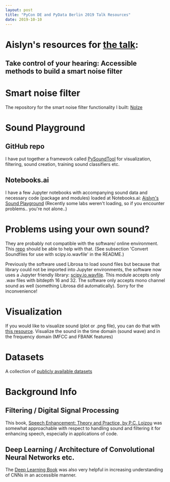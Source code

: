 ```yaml
---
layout: post
title: "PyCon DE and PyData Berlin 2019 Talk Resources"
date: 2019-10-10
---
```


# Aislyn's resources for <a href="https://www.youtube.com/watch?v=BJ0f2x49Imc&feature=youtu.be">the talk</a>:

## **Take control of your hearing: Accessible methods to build a smart noise filter**

# Smart noise filter

The repository for the smart noise filter functionality I built: <a href="https://github.com/pgys/NoIze">NoIze</a>

# Sound Playground

## GitHub repo

I have put together a framework called <a href="https://github.com/a-n-rose/Python-Sound-Tool">PySoundTool</a> for visualization, filtering, sound creation, training sound classifiers etc. 

## Notebooks.ai

I have a few Jupyter notebooks with accompanying sound data and necessary code (package and modules) loaded at Notebooks.ai: <a href="https://notebooks.ai/a-n-rose">Aislyn's Sound Playground</a> (Recently some labs weren't loading, so if you encounter problems.. you're not alone..)

# Problems using your own sound?

They are probably not compatible with the software/ online environment. This <a href="https://github.com/a-n-rose/Python-Sound-Tool#convert-soundfiles-for-use-with-scipyiowavfile">repo</a> should be able to help with that. (See subsection 'Convert Soundfiles for use with scipy.io.wavfile' in the README.)

Previously the software used Librosa to load sound files but because that library could not be imported into Jupyter environments, the software now uses a Jupyter friendly library: <a href="https://docs.scipy.org/doc/scipy/reference/generated/scipy.io.wavfile.read.html">scipy.io.wavfile</a>. This module accepts only .wav files with bitdepth 16 and 32. The software only accepts mono channel sound as well (something Librosa did automatically). Sorry for the inconvenience! 

# Visualization

If you would like to visualize sound (plot or .png file), you can do that with <a href="https://github.com/a-n-rose/Python-Sound-Tool#visualization">this resource</a>. Visualize the sound in the time domain (sound wave) and in the frequency domain (MFCC and FBANK features)

# Datasets

A collection of <a href="https://a-n-rose.github.io/2019/01/06/resources-publicly-available-speech-databases.html">publicly available datasets</a>

# Background Info

## Filtering / Digital Signal Processing

This book, <a href="https://www.crcpress.com/Speech-Enhancement-Theory-and-Practice-Second-Edition/Loizou/p/book/9781138075573">Speech Enhancement: Theory and Practice, by P.C. Loizou</a> was somewhat approachable with respect to handling sound and filtering it for enhancing speech, especially in applications of code.

## Deep Learning / Architecture of Convolutional Neural Networks etc.

The <a href="http://www.deeplearningbook.org/">Deep Learning Book</a> was also very helpful in increasing understanding of CNNs in an accessible manner.

